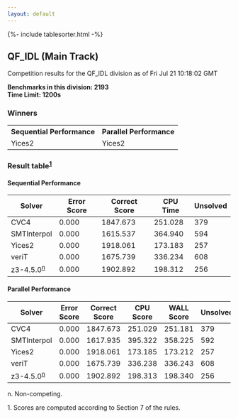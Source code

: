 ```yaml
---
layout: default
---
```

{%- include tablesorter.html -%}

##  QF_IDL (Main Track)

Competition results for the QF_IDL division as of Fri Jul 21 10:18:02 GMT

**Benchmarks in this division: 2193**
<br/>
**Time Limit: 1200s**


### Winners
<table>
<tr>
<th class="center">Sequential Performance</th>
<th class="center">Parallel Performance</th>
</tr>
<tr class="center">
<td>Yices2</td>
<td>Yices2</td>
</tr>
</table>

### Result table<sup><a href="#fn1">1</a></sup>


#### Sequential Performance
<table id="sequential" class="result sorted">
<thead>
<tr>
<th class="center">Solver</th>
<th class="center">Error Score</th>
<th class="center">Correct Score</th>
<th class="center">CPU Time</th>
<th class="center">Unsolved</th>
</tr>
</thead>
<tr>
<td>CVC4</td>
<td class="right">0.000</td>
<td class="right">1847.673</td>
<td class="right">251.028</td>
<td class="right">379</td>
</tr>
<tr>
<td>SMTInterpol</td>
<td class="right">0.000</td>
<td class="right">1615.537</td>
<td class="right">364.940</td>
<td class="right">594</td>
</tr>
<tr>
<td>Yices2</td>
<td class="right">0.000</td>
<td class="right">1918.061</td>
<td class="right">173.183</td>
<td class="right">257</td>
</tr>
<tr>
<td>veriT</td>
<td class="right">0.000</td>
<td class="right">1675.739</td>
<td class="right">336.234</td>
<td class="right">608</td>
</tr>
<tr>
<td>z3-4.5.0<SUP><a href="#fn">n</a></SUP>
</td>
<td class="right">0.000</td>
<td class="right">1902.892</td>
<td class="right">198.312</td>
<td class="right">256</td>
</tr>

</table>

#### Parallel Performance
<table id="parallel" class="result sorted">
<thead>
<tr>
<th class="center">Solver</th>
<th class="center">Error Score</th>
<th class="center">Correct Score</th>
<th class="center">CPU Score</th>
<th class="center">WALL Score</th>
<th class="center">Unsolved</th>
</tr>
</thead>
<tr>
<td>CVC4</td>
<td class="right">0.000</td>
<td class="right">1847.673</td>
<td class="right">251.029</td>
<td class="right">251.181</td>
<td class="right">379</td>
</tr>
<tr>
<td>SMTInterpol</td>
<td class="right">0.000</td>
<td class="right">1617.935</td>
<td class="right">395.322</td>
<td class="right">358.225</td>
<td class="right">592</td>
</tr>
<tr>
<td>Yices2</td>
<td class="right">0.000</td>
<td class="right">1918.061</td>
<td class="right">173.185</td>
<td class="right">173.212</td>
<td class="right">257</td>
</tr>
<tr>
<td>veriT</td>
<td class="right">0.000</td>
<td class="right">1675.739</td>
<td class="right">336.238</td>
<td class="right">336.243</td>
<td class="right">608</td>
</tr>
<tr>
<td>z3-4.5.0<SUP><a href="#fn">n</a></SUP>
</td>
<td class="right">0.000</td>
<td class="right">1902.892</td>
<td class="right">198.313</td>
<td class="right">198.340</td>
<td class="right">256</td>
</tr>
</table>
<span id="fn"> n. Non-competing.</span>

<span id="fn1"> 1. Scores are computed according to Section 7 of the rules.</span>


